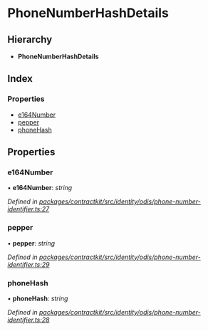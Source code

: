 # PhoneNumberHashDetails

## Hierarchy

* **PhoneNumberHashDetails**

## Index

### Properties

* [e164Number]()
* [pepper]()
* [phoneHash]()

## Properties

### e164Number

• **e164Number**: _string_

_Defined in_ [_packages/contractkit/src/identity/odis/phone-number-identifier.ts:27_](https://github.com/celo-org/celo-monorepo/blob/master/packages/contractkit/src/identity/odis/phone-number-identifier.ts#L27)

### pepper

• **pepper**: _string_

_Defined in_ [_packages/contractkit/src/identity/odis/phone-number-identifier.ts:29_](https://github.com/celo-org/celo-monorepo/blob/master/packages/contractkit/src/identity/odis/phone-number-identifier.ts#L29)

### phoneHash

• **phoneHash**: _string_

_Defined in_ [_packages/contractkit/src/identity/odis/phone-number-identifier.ts:28_](https://github.com/celo-org/celo-monorepo/blob/master/packages/contractkit/src/identity/odis/phone-number-identifier.ts#L28)

